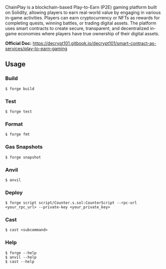 ChainPlay is a blockchain-based Play-to-Earn (P2E) gaming platform built on Solidity, allowing players to earn real-world value by engaging in various in-game activities. Players can earn cryptocurrency or NFTs as rewards for completing quests, winning battles, or trading digital assets. The platform uses smart contracts to create secure, transparent, and decentralized in-game economies where players have true ownership of their digital assets.

**Official Doc:** https://decrypt101.gitbook.io/decrypt101/smart-contract-as-services/play-to-earn-gaming

## Usage

### Build

```shell
$ forge build
```

### Test

```shell
$ forge test
```

### Format

```shell
$ forge fmt
```

### Gas Snapshots

```shell
$ forge snapshot
```

### Anvil

```shell
$ anvil
```

### Deploy

```shell
$ forge script script/Counter.s.sol:CounterScript --rpc-url <your_rpc_url> --private-key <your_private_key>
```

### Cast

```shell
$ cast <subcommand>
```

### Help

```shell
$ forge --help
$ anvil --help
$ cast --help
```
